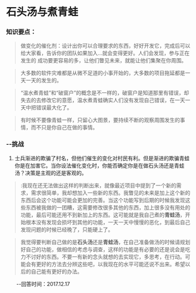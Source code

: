 # 石头汤与煮青蛙
### 知识要点：
> 做变化的催化剂：设计出你可以合理要求的东西，好好开发它，完成后可以给大家看，告诉你的团队如果加入...就会变得更好。人们会发现，参与正在发生的 成功要更容易的多，让他们瞥见未来，就能让他们集聚在你周围。

> 大多数的软件灾难都是从微不足道的小事开始的，大多数的项目拖延都是一天一天的发生的。

> “温水煮青蛙”和“破窗户”的概念是不一样的，破窗户是知道那里有错误，却失去的去修改它的意愿，温水煮青蛙确实人们没有发现自己错误，在一天一天中把错误最大化了。

> 有时候不要像青蛙一样，只留心大图景，要持续不断的观察周围发生的事情，而不只是你自己在做的事情。

### --挑战
1. 士兵渐进的欺骗了村名，但他们催生的变化对村民有利。但是渐进的欺骗青蛙你是在加害它。当你设法催化变化时，你能否确定你是在做石头汤还是青蛙汤？决策是主观的还是客观的。

> :我现在还无法做出这样的判断出来，就像最近项目中提到了一个新的需求，需求很简单，我却想加入一些新的东西。我瞥见的未来是加上这个新的东西后会这个功能可能会更加的完善。当这个功能写到后期的时候我发现这些东西被我做的一团糟，这需要修改很多其他的东西，加上很多没有用处的功能，最后可能还用不到新加上的东西。这可能就是我自己煮的**青蛙汤**，开始根本没有发现会损坏到其他的功能，一天一天中慢慢的恶化，到最后自己发现问题的时候已经晚了，只能硬上了。

> 我觉得要判断自己做的是**石头汤**还是**青蛙汤**，在自己准备做汤的时候请规划好自己的功能，做相信的考虑与调查，这样的功能是有必要的还是说会是吃力不讨好的东西。不要一有新的念头就想的去实现它，多思考，在行动。可能会有更好的方法去分辨这些吧，以我现在的水平可能还说不出来。希望以后的自己能有更好的办法。

&emsp;&emsp;--回答时间：2017.12.17